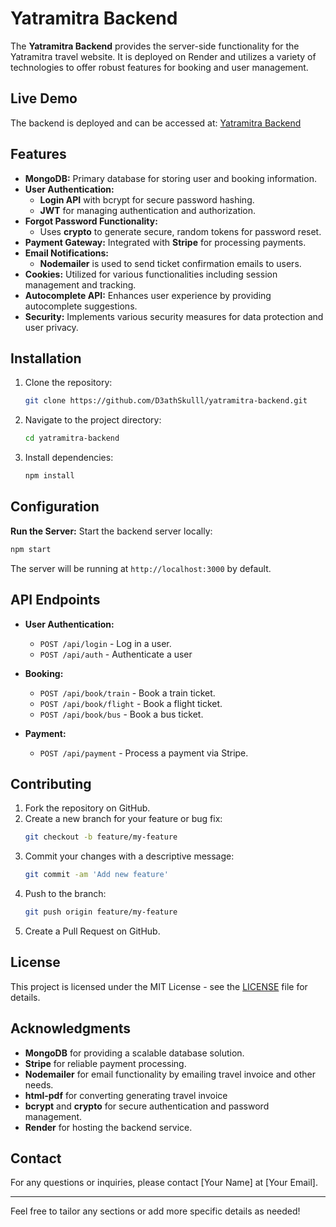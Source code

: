 
# Yatramitra Backend

The **Yatramitra Backend** provides the server-side functionality for the Yatramitra travel website. It is deployed on Render and utilizes a variety of technologies to offer robust features for booking and user management.

## Live Demo

The backend is deployed and can be accessed at: [Yatramitra Backend](https://yatramitra-backend.onrender.com/)

## Features

- **MongoDB:** Primary database for storing user and booking information.
- **User Authentication:** 
  - **Login API** with bcrypt for secure password hashing.
  - **JWT** for managing authentication and authorization.
- **Forgot Password Functionality:** 
  - Uses **crypto** to generate secure, random tokens for password reset.
- **Payment Gateway:** Integrated with **Stripe** for processing payments.
- **Email Notifications:** 
  - **Nodemailer** is used to send ticket confirmation emails to users.
- **Cookies:** Utilized for various functionalities including session management and tracking.
- **Autocomplete API:** Enhances user experience by providing autocomplete suggestions.
- **Security:** Implements various security measures for data protection and user privacy.

## Installation

1. Clone the repository:
   ```bash
   git clone https://github.com/D3athSkulll/yatramitra-backend.git
   ```
2. Navigate to the project directory:
   ```bash
   cd yatramitra-backend
   ```
3. Install dependencies:
   ```bash
   npm install
   ```

## Configuration
 **Run the Server:** Start the backend server locally:
   ```bash
   npm start
   ```
   The server will be running at `http://localhost:3000` by default.

## API Endpoints

- **User Authentication:**
  - `POST /api/login` - Log in a user.
  - `POST /api/auth` - Authenticate a user

- **Booking:**
  - `POST /api/book/train` - Book a train ticket.
  - `POST /api/book/flight` - Book a flight ticket.
  - `POST /api/book/bus` - Book a bus ticket.

- **Payment:**
  - `POST /api/payment` - Process a payment via Stripe.

## Contributing

1. Fork the repository on GitHub.
2. Create a new branch for your feature or bug fix:
   ```bash
   git checkout -b feature/my-feature
   ```
3. Commit your changes with a descriptive message:
   ```bash
   git commit -am 'Add new feature'
   ```
4. Push to the branch:
   ```bash
   git push origin feature/my-feature
   ```
5. Create a Pull Request on GitHub.

## License

This project is licensed under the MIT License - see the [LICENSE](LICENSE) file for details.

## Acknowledgments

- **MongoDB** for providing a scalable database solution.
- **Stripe** for reliable payment processing.
- **Nodemailer** for email functionality by emailing travel invoice and other needs.
- **html-pdf** for converting generating travel invoice 
- **bcrypt** and **crypto** for secure authentication and password management.
- **Render** for hosting the backend service.

## Contact

For any questions or inquiries, please contact [Your Name] at [Your Email].

---

Feel free to tailor any sections or add more specific details as needed!
